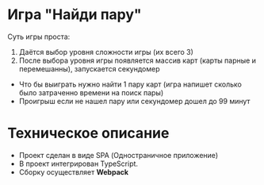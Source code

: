 # Игра "Найди пару"

Суть игры проста:
1. Даётся выбор уровня сложности игры (их всего 3)
2. После выбора уровня игры появляется массив карт (карты парные и перемешанны), запускается секундомер
- Что бы выиграть нужно найти 1 пару карт (игра напишет сколько было затраченно времени на поиск пары)
- Проигрыш если не нашел пару или секундомер дошел до 99 минут

# Техническое описание

- Проект сделан в виде SPA (Одностраничное приложение)
- В проект интегрирован TypeScript.
- Сборку осуществляет **Webpack**
